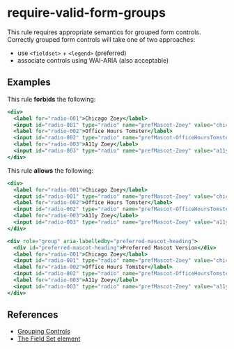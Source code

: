 # require-valid-form-groups

This rule requires appropriate semantics for grouped form controls. Correctly grouped form controls will take one of two approaches:

* use `<fieldset>` + `<legend>` (preferred)
* associate controls using WAI-ARIA (also acceptable)

## Examples

This rule **forbids** the following:

```hbs
<div>
  <label for="radio-001">Chicago Zoey</label>
  <input id="radio-001" type="radio" name="prefMascot-Zoey" value="chicago zoey" />
  <label for="radio-002">Office Hours Tomster</label>
  <input id="radio-002" type="radio" name="prefMascot-OfficeHoursTomster" value="office hours tomster" />
  <label for="radio-003">A11y Zoey</label>
  <input id="radio-003" type="radio" name="prefMascot-Zoey" value="a11y zoey" />
</div>
```

This rule **allows** the following:

```hbs
<div>
  <label for="radio-001">Chicago Zoey</label>
  <input id="radio-001" type="radio" name="prefMascot-Zoey" value="chicago zoey" />
  <label for="radio-002">Office Hours Tomster</label>
  <input id="radio-002" type="radio" name="prefMascot-OfficeHoursTomster" value="office hours tomster" />
  <label for="radio-003">A11y Zoey</label>
  <input id="radio-003" type="radio" name="prefMascot-Zoey" value="a11y zoey" />
</div>
```

```hbs
<div role="group" aria-labelledby="preferred-mascot-heading">
  <div id="preferred-mascot-heading">Preferred Mascot Version</div>
  <label for="radio-001">Chicago Zoey</label>
  <input id="radio-001" type="radio" name="prefMascot-Zoey" value="chicago zoey" />
  <label for="radio-002">Office Hours Tomster</label>
  <input id="radio-002" type="radio" name="prefMascot-OfficeHoursTomster" value="office hours tomster" />
  <label for="radio-003">A11y Zoey</label>
  <input id="radio-003" type="radio" name="prefMascot-Zoey" value="a11y zoey" />
</div>
```

## References

* [Grouping Controls](https://www.w3.org/WAI/tutorials/forms/grouping/)
* [The Field Set element](https://developer.mozilla.org/en-US/docs/Web/HTML/Element/fieldset)
